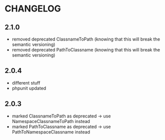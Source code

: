 # CHANGELOG

## 2.1.0

- removed deprecated ClassnameToPath (knowing that this will break the semantic versioning)
- removed deprecated PathToClassname (knowing that this will break the semantic versioning)

## 2.0.4

- different stuff
- phpunit updated

## 2.0.3

- marked ClassnameToPath as deprecated -> use NamespaceClassnameToPath instead
- marked PathToClassname as deprecated -> use PathToNamespaceClassname instead
